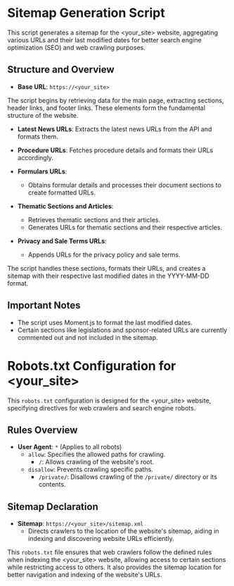 # Sitemap Generation Script

This script generates a sitemap for the <your_site> website, aggregating various URLs and their last modified dates for better search engine optimization (SEO) and web crawling purposes.

## Structure and Overview

- **Base URL**: `https://<your_site>`

The script begins by retrieving data for the main page, extracting sections, header links, and footer links. These elements form the fundamental structure of the website.

- **Latest News URLs**: Extracts the latest news URLs from the API and formats them.

- **Procedure URLs**: Fetches procedure details and formats their URLs accordingly.

- **Formulars URLs**:
  - Obtains formular details and processes their document sections to create formatted URLs.

- **Thematic Sections and Articles**:
  - Retrieves thematic sections and their articles.
  - Generates URLs for thematic sections and their respective articles.

- **Privacy and Sale Terms URLs**:
  - Appends URLs for the privacy policy and sale terms.

The script handles these sections, formats their URLs, and creates a sitemap with their respective last modified dates in the YYYY-MM-DD format.

## Important Notes

- The script uses Moment.js to format the last modified dates.
- Certain sections like legislations and sponsor-related URLs are currently commented out and not included in the sitemap.


# Robots.txt Configuration for <your_site>

This `robots.txt` configuration is designed for the <your_site> website, specifying directives for web crawlers and search engine robots.

## Rules Overview

- **User Agent**: `*` (Applies to all robots)
  - `allow`: Specifies the allowed paths for crawling.
    - `/`: Allows crawling of the website's root.
  - `disallow`: Prevents crawling specific paths.
    - `/private/`: Disallows crawling of the `/private/` directory or its contents.

## Sitemap Declaration

- **Sitemap**: `https://<your_site>/sitemap.xml`
  - Directs crawlers to the location of the website's sitemap, aiding in indexing and discovering website URLs efficiently.

This `robots.txt` file ensures that web crawlers follow the defined rules when indexing the <your_site> website, allowing access to certain sections while restricting access to others. It also provides the sitemap location for better navigation and indexing of the website's URLs.

